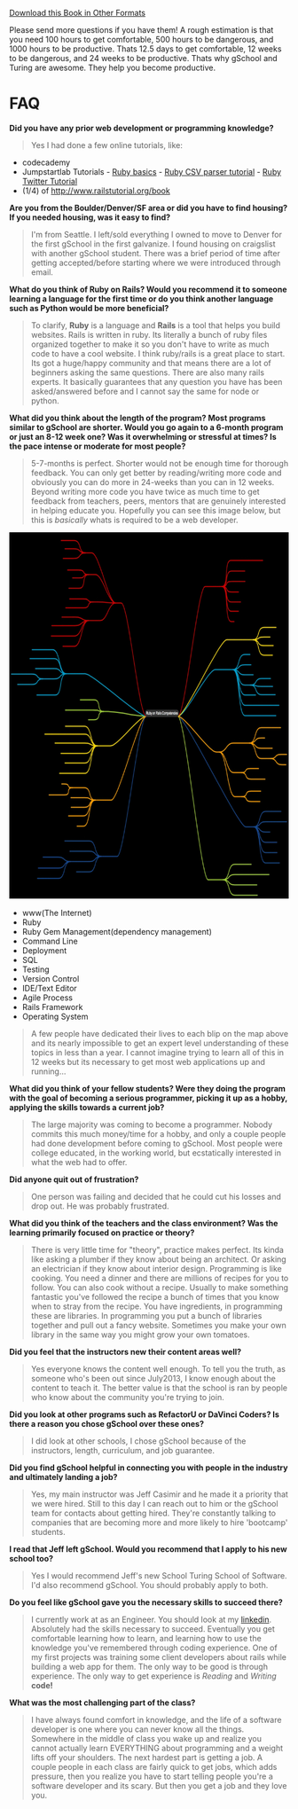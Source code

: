 [Download this Book in Other Formats](https://www.gitbook.io/book/blairanderson/i-went-to-gschool)

Please send more questions if you have them! A rough estimation is that you need 100 hours to get comfortable, 500 hours to be dangerous, and 1000 hours to be productive.
Thats 12.5 days to get comfortable, 12 weeks to be dangerous, and 24 weeks to be productive. Thats why gSchool and Turing are awesome. They help you become productive.

# FAQ

**Did you  have any prior web development or programming knowledge?**
> Yes I had done a few online tutorials, like:
  -  codecademy
  -  Jumpstartlab Tutorials
    - [Ruby basics](http://tutorials.jumpstartlab.com/projects/ruby_in_100_minutes.html)
    - [Ruby CSV parser tutorial](http://tutorials.jumpstartlab.com/projects/eventmanager.html)
    - [Ruby Twitter Tutorial](http://tutorials.jumpstartlab.com/projects/microblogger.html)
  -  (1/4) of http://www.railstutorial.org/book

**Are you from the Boulder/Denver/SF area or did you have to find housing? If you needed housing, was it easy to find?**
> I'm from Seattle. I left/sold everything I owned to move to Denver for the first gSchool in the first galvanize. I found housing on craigslist with another gSchool student. There was a brief period of time after getting accepted/before starting where we were introduced through email.

**What do you think of Ruby on Rails? Would you recommend it to someone learning a language for the first time or do you think another language such as Python would be more beneficial?**
> To clarify, **Ruby** is a language and **Rails** is a tool that helps you build websites. Rails is written in ruby. Its literally a bunch of ruby files organized together to make it so you don't have to write as much code to have a cool website.
> I think ruby/rails is a great place to start. Its got a huge/happy community and that means there are a lot of beginners asking the same questions. There are also many rails experts.  It basically guarantees that any question you have has been asked/answered before and I cannot say the same for node or python.

**What did you think about the length of the program? Most programs similar to gSchool are shorter. Would you go again to a 6-month program or just an 8-12 week one? Was it overwhelming or stressful at times? Is the pace intense or moderate for most people?**

> 5-7-months is perfect. Shorter would not be enough time for thorough feedback. You can only get better by reading/writing more code and obviously you can do more in 24-weeks than you can in 12 weeks. Beyond writing more code you have twice as much time to get feedback from teachers, peers, mentors that are genuinely interested in helping educate you. Hopefully you can see this image below, but this is *basically* whats is required to be a web developer.

[![Alt text](/cover.jpg)](/cover.jpg)


- www(The Internet)
- Ruby
- Ruby Gem Management(dependency management)
- Command Line
- Deployment
- SQL
- Testing
- Version Control
- IDE/Text Editor
- Agile Process
- Rails Framework
- Operating System

> A few people have dedicated their lives to each blip on the map above and its nearly impossible to get an expert level understanding of these topics in less than a year. I cannot imagine trying to learn all of this in 12 weeks but its necessary to get most web applications up and running...

**What did you think of your fellow students? Were they doing the program with the goal of becoming a serious programmer, picking it up as a hobby, applying the skills towards a current job?**
> The large majority was coming to become a programmer. Nobody commits this much money/time for a hobby, and only a couple people had done development before coming to gSchool. Most people were college educated, in the working world, but ecstatically interested in what the web had to offer.

**Did anyone quit out of frustration?**
> One person was failing and decided that he could cut his losses and drop out. He was probably frustrated.

**What did you think of the teachers and the class environment? Was the learning primarily focused on practice or theory?**
> There is very little time for "theory", practice makes perfect. Its kinda like asking a plumber if they know about being an architect. Or asking an electrician if they know about interior design. Programming is like cooking. You need a dinner and there are millions of recipes for you to follow. You can also cook without a recipe. Usually to make something fantastic you've followed the recipe a bunch of times that you know when to stray from the recipe. You have ingredients, in programming these are libraries. In programming you put a bunch of libraries together and pull out a fancy website. Sometimes you make your own library in the same way you might grow your own tomatoes.  

**Did you feel that the instructors new their content areas well?**
> Yes everyone knows the content well enough. To tell you the truth, as someone who's been out since July2013, I know enough about the content to teach it. The better value is that the school is ran by people who know about the community you're trying to join.  

**Did you look at other programs such as RefactorU or DaVinci Coders? Is there a reason you chose gSchool over these ones?**
> I did look at other schools, I chose gSchool because of the instructors, length, curriculum, and job guarantee.  

**Did you find gSchool helpful in connecting you with people in the industry and ultimately landing a job?**
> Yes, my main instructor was Jeff Casimir and he made it a priority that we were hired. Still to this day I can reach out to him or the gSchool team for contacts about getting hired. They're constantly talking to companies that are becoming more and more likely to hire 'bootcamp' students.


**I read that Jeff left gSchool. Would you recommend that I apply to his new school too?**
> Yes I would recommend Jeff's new School Turing School of Software. I'd also recommend gSchool. You should probably apply to both.


**Do you feel like gSchool gave you the necessary skills to succeed there?**
> I currently work at as an Engineer. You should look at my [linkedin](https://www.linkedin.com/in/andersonblair/). Absolutely had the skills necessary to succeed. Eventually you get comfortable learning how to learn, and learning how to use the knowledge you've remembered through coding experience. One of my first projects was training some client developers about rails while building a web app for them.  The only way to be good is through experience. The only way to get experience is *Reading* and *Writing* **code!**

**What was the most challenging part of the class?**
> I have always found comfort in knowledge, and the life of a software developer is one where you can never know all the things. Somewhere in the middle of class you wake up and realize you cannot actually learn EVERYTHING about programming and a weight lifts off your shoulders. The next hardest part is getting a job. A couple people in each class are fairly quick to get jobs, which adds pressure, then you realize you have to start telling people you're a software developer and its scary. But then you get a job and they love you.
